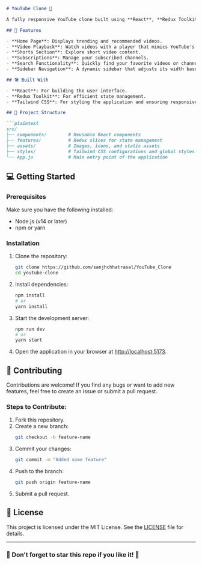 
```markdown
# YouTube Clone 🎥

A fully responsive YouTube clone built using **React**, **Redux Toolkit**, and **Tailwind CSS**. This project replicates the core features of YouTube, offering an engaging UI and seamless user experience. 

## 🚀 Features

- **Home Page**: Displays trending and recommended videos.
- **Video Playback**: Watch videos with a player that mimics YouTube's functionality.
- **Shorts Section**: Explore short video content.
- **Subscriptions**: Manage your subscribed channels.
- **Search Functionality**: Quickly find your favorite videos or channels.
- **Sidebar Navigation**: A dynamic sidebar that adjusts its width based on the state.

## 🛠️ Built With

- **React**: For building the user interface.
- **Redux Toolkit**: For efficient state management.
- **Tailwind CSS**: For styling the application and ensuring responsiveness.

## 📂 Project Structure

```plaintext
src/
├── components/        # Reusable React components
├── features/          # Redux slices for state management
├── assets/            # Images, icons, and static assets
├── styles/            # Tailwind CSS configurations and global styles
└── App.js             # Main entry point of the application
```

## 💻 Getting Started

### Prerequisites

Make sure you have the following installed:
- Node.js (v14 or later)
- npm or yarn

### Installation

1. Clone the repository:
   ```bash
   git clone https://github.com/sanjhchhatrasal/YouTube_Clone
   cd youtube-clone
   ```

2. Install dependencies:
   ```bash
   npm install
   # or
   yarn install
   ```

3. Start the development server:
   ```bash
   npm run dev
   # or
   yarn start
   ```

4. Open the application in your browser at [http://localhost:5173](http://localhost:5173).

## 🤝 Contributing

Contributions are welcome! If you find any bugs or want to add new features, feel free to create an issue or submit a pull request.

### Steps to Contribute:
1. Fork this repository.
2. Create a new branch:
   ```bash
   git checkout -b feature-name
   ```
3. Commit your changes:
   ```bash
   git commit -m "Added some feature"
   ```
4. Push to the branch:
   ```bash
   git push origin feature-name
   ```
5. Submit a pull request.

## 📄 License

This project is licensed under the MIT License. See the [LICENSE](LICENSE) file for details.

---

### 🌟 Don't forget to star this repo if you like it! 🌟
